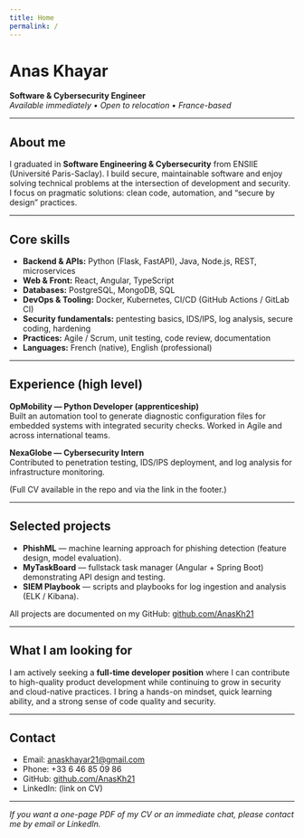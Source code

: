 ```yaml
---
title: Home
permalink: /
---
```


# Anas Khayar
**Software & Cybersecurity Engineer**  
_Available immediately • Open to relocation • France-based_

---

## About me
I graduated in **Software Engineering & Cybersecurity** from ENSIIE (Université Paris-Saclay). I build secure, maintainable software and enjoy solving technical problems at the intersection of development and security. I focus on pragmatic solutions: clean code, automation, and “secure by design” practices.

---

## Core skills
- **Backend & APIs:** Python (Flask, FastAPI), Java, Node.js, REST, microservices  
- **Web & Front:** React, Angular, TypeScript  
- **Databases:** PostgreSQL, MongoDB, SQL  
- **DevOps & Tooling:** Docker, Kubernetes, CI/CD (GitHub Actions / GitLab CI)  
- **Security fundamentals:** pentesting basics, IDS/IPS, log analysis, secure coding, hardening  
- **Practices:** Agile / Scrum, unit testing, code review, documentation  
- **Languages:** French (native), English (professional)

---

## Experience (high level)
**OpMobility — Python Developer (apprenticeship)**  
Built an automation tool to generate diagnostic configuration files for embedded systems with integrated security checks. Worked in Agile and across international teams.

**NexaGlobe — Cybersecurity Intern**  
Contributed to penetration testing, IDS/IPS deployment, and log analysis for infrastructure monitoring.

(Full CV available in the repo and via the link in the footer.)

---

## Selected projects
- **PhishML** — machine learning approach for phishing detection (feature design, model evaluation).  
- **MyTaskBoard** — fullstack task manager (Angular + Spring Boot) demonstrating API design and testing.  
- **SIEM Playbook** — scripts and playbooks for log ingestion and analysis (ELK / Kibana).

All projects are documented on my GitHub: [github.com/AnasKh21](https://github.com/AnasKh21)

---

## What I am looking for
I am actively seeking a **full-time developer position** where I can contribute to high-quality product development while continuing to grow in security and cloud-native practices. I bring a hands-on mindset, quick learning ability, and a strong sense of code quality and security.

---

## Contact
- Email: anaskhayar21@gmail.com  
- Phone: +33 6 46 85 09 86  
- GitHub: [github.com/AnasKh21](https://github.com/AnasKh21)  
- LinkedIn: (link on CV)

---

*If you want a one-page PDF of my CV or an immediate chat, please contact me by email or LinkedIn.*
